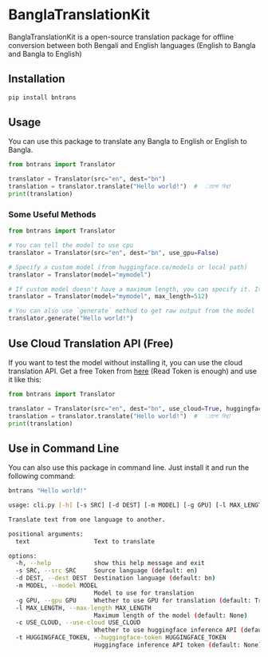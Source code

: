# BanglaTranslationKit

BanglaTranslationKit is a open-source translation package for offline conversion between both Bengali and English languages (English to Bangla and Bangla to English)

## Installation

```bash
pip install bntrans
```

## Usage

You can use this package to translate any Bangla to English or English to Bangla.

```python
from bntrans import Translator

translator = Translator(src="en", dest="bn")
translation = translator.translate("Hello world!")  #  ্যালো বিশ্ব!
print(translation)
```

### Some Useful Methods

```python
from bntrans import Translator

# You can tell the model to use cpu
translator = Translator(src="en", dest="bn", use_gpu=False)

# Specify a custom model (from huggingface.co/models or local path)
translator = Translator(model="mymodel")

# If custom model doesn't have a maximum length, you can specify it. It is better to specify it as some models have wrong maximum length in their config.
translator = Translator(model="mymodel", max_length=512)

# You can also use `generate` method to get raw output from the model
translator.generate("Hello world!")
```

## Use Cloud Translation API (Free)

If you want to test the model without installing it, you can use the cloud translation API. Get a free Token from [here](https://huggingface.co/settings/tokens) (Read Token is enough) and use it like this:

```python
from bntrans import Translator

translator = Translator(src="en", dest="bn", use_cloud=True, huggingface_token="YOUR_TOKEN")
translation = translator.translate("Hello world!")  #  ্যালো বিশ্ব!
print(translation)
```

## Use in Command Line

You can also use this package in command line. Just install it and run the following command:

```bash
bntrans "Hello world!"
```

```bash
usage: cli.py [-h] [-s SRC] [-d DEST] [-m MODEL] [-g GPU] [-l MAX_LENGTH] [-c USE_CLOUD] [-t HUGGINGFACE_TOKEN] text

Translate text from one language to another.

positional arguments:
  text                  Text to translate

options:
  -h, --help            show this help message and exit
  -s SRC, --src SRC     Source language (default: en)
  -d DEST, --dest DEST  Destination language (default: bn)
  -m MODEL, --model MODEL
                        Model to use for translation
  -g GPU, --gpu GPU     Whether to use GPU for translation (default: True)
  -l MAX_LENGTH, --max-length MAX_LENGTH
                        Maximum length of the model (default: None)
  -c USE_CLOUD, --use-cloud USE_CLOUD
                        Whether to use huggingface inference API (default: False)
  -t HUGGINGFACE_TOKEN, --huggingface-token HUGGINGFACE_TOKEN
                        Huggingface inference API token (default: None)
```
